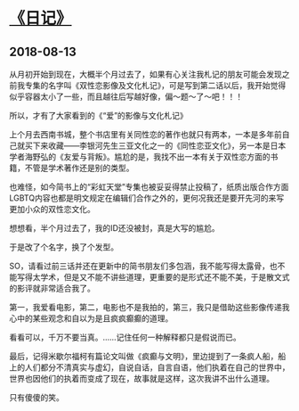 # [《日记》](https://github.com/raffello/raffello.github.io)

## 2018-08-13

从月初开始到现在，大概半个月过去了，如果有心关注我札记的朋友可能会发现之前我专集的名字叫《双性恋影像及文化札记》，可是写到第二话以后，我开始觉得似乎容器太小了一些，而且越往后写越好像，偏～题～了～吧！！！

所以，才有了大家看到的《“爱”的影像与文化札记》

上个月去西南书城，整个书店里有关同性恋的著作也就只有两本，一本是多年前自己就买下来收藏——李银河先生三亚文化之一的《同性恋亚文化》，另一本是日本学者海野弘的《友爱与背叛》。尴尬的是，我找不出一本有关于双性恋方面的书籍，不管是学术著作还是别的类型。

也难怪，如今简书上的“彩虹天堂”专集也被妥妥得禁止投稿了，纸质出版合作方面LGBTQ内容也都是明文规定在编辑们合作之外的，更何况我还是要开先河的来写更加小众的双性恋文化。

想想看，半个月过去了，我的ID还没被封，真是大写的尴尬。

于是改了个名字，换了个发型。

SO，请看过前三话并还在更新中的简书朋友们多包涵，我不能写得太露骨，也不能写得太学术，但是又不能不讲些道理，更重要的是形式还不能不美，于是散文式的影评就非常适合我了。

第一，我爱看电影，第二，电影也不是我拍的，第三，我只是借助这些影像传递我心中的某些观念和自以为是且疯疯癫癫的道理。

看看可以，千万不要当真。……记住任何一种解释都只是假说而已。

最后，记得米歇尔福柯有篇论文叫做《疯癫与文明》，里边提到了一条疯人船，船上的人们都分不清真实与虚幻，自说自话，自言自语，他们执着在自己的世界中，世界也因他们的执着而变成了现在，故事就是这样，这次我讲不出什么道理。

只有傻傻的笑。
